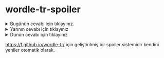 # wordle-tr-spoiler

<details>
  <summary>Bugünün cevabı için tıklayınız.</summary>
  <br>
    <b> şimal </b>
</details>

<details>
  <summary>Yarının cevabı için tıklayınız</summary>
  <br>
   <b> öncül </b>
</details>

<details>
  <summary>Dünün cevabı için tıklayınız </summary>
  <br>
  <b> haklı </b>
</details>

https://f.github.io/wordle-tr/ için geliştirilmiş bir spoiler sistemidir kendini yeniler otomatik olarak.

